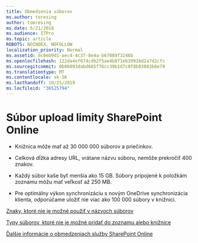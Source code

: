```yaml
---
title: Obmedzenia súborov
ms.author: toresing
author: tomresing
ms.date: 5/21/2018
ms.audience: ITPro
ms.topic: article
ROBOTS: NOINDEX, NOFOLLOW
localization_priority: Normal
ms.assetid: dc0eb9d1-aec4-4c37-8e4a-b67089f3246b
ms.openlocfilehash: 122da4ef674cdb2f5ae4b8f1eb3991bd2a7d2cfc
ms.sourcegitcommit: 0b06093dabd685f76cc39b1d7c0f8b03883b6e79
ms.translationtype: MT
ms.contentlocale: sk-SK
ms.lasthandoff: 10/25/2019
ms.locfileid: "36525794"
---
```

# <a name="file-upload-limits-in-sharepoint-online"></a>Súbor upload limity SharePoint Online

- Knižnica môže mať až 30 000 000 súborov a priečinkov.
    
- Celková dĺžka adresy URL, vrátane názvu súboru, nemôže prekročiť 400 znakov.
    
- Každý súbor kaše byť menšia ako 15 GB. Súbory pripojené k položkám zoznamu môžu mať veľkosť až 250 MB.
    
- Pre optimálny výkon synchronizáciu s novým OneDrive synchronizácia klienta, odporúčame uložiť nie viac ako 100 000 súbory v knižnici. 
    
[Znaky, ktoré nie je možné použiť v názvoch súborov](https://go.microsoft.com/fwlink/?linkid=866430)
  
[Typy súborov, ktoré nie je možné pridať do zoznamu alebo knižnice](https://go.microsoft.com/fwlink/?linkid=273757)
  
[Ďalšie informácie o obmedzeniach služby SharePoint Online](https://go.microsoft.com/fwlink/?linkid=271273)
  

